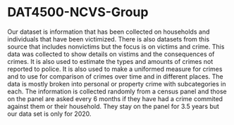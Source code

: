 # DAT4500-NCVS-Group

Our dataset is information that has been collected on households and individuals 
that have been victimized. There is also datasets from this source that includes nonvictims
but the focus is on victims and crime. This data was collected to show details on vistims and 
the consequences of crimes. It is also used to estimate the types and amounts of 
crimes not reported to police. It is also used to make a uniformed measure for crimes 
and to use for comparison of crimes over time and in different places. The data is 
mostly broken into personal or property crime with subcategories in each. The information 
is collected randomly from a census panel and those on the panel are asked every 6 months 
if they have had a crime commited against them or their household. They stay on the panel 
for 3.5 years but our data set is only for 2020. 
